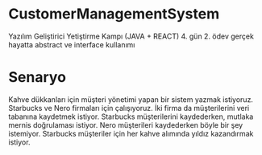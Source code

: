 # CustomerManagementSystem
Yazılım Geliştirici Yetiştirme Kampı (JAVA + REACT) 4. gün 2. ödev gerçek hayatta abstract ve interface kullanımı

# Senaryo
Kahve dükkanları için müşteri yönetimi yapan bir sistem yazmak istiyoruz. Starbucks ve Nero firmaları için çalışıyoruz.
İki firma da müşterilerini veri tabanına kaydetmek istiyor. Starbucks müşterilerini kaydederken, mutlaka mernis doğrulaması istiyor.
Nero müşterileri kaydederken böyle bir şey istemiyor. Starbucks müşteriler için her kahve alımında yıldız kazandırmak istiyor.

